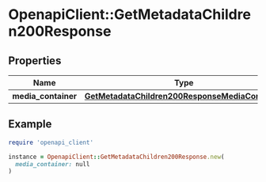 # OpenapiClient::GetMetadataChildren200Response

## Properties

| Name | Type | Description | Notes |
| ---- | ---- | ----------- | ----- |
| **media_container** | [**GetMetadataChildren200ResponseMediaContainer**](GetMetadataChildren200ResponseMediaContainer.md) |  | [optional] |

## Example

```ruby
require 'openapi_client'

instance = OpenapiClient::GetMetadataChildren200Response.new(
  media_container: null
)
```

